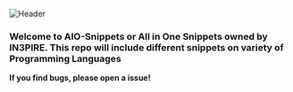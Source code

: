 ![Header](https://media.discordapp.net/attachments/1018776962027765780/1166501844340715610/github-header-image.png?ex=654ab880&is=65384380&hm=0ba4cb5c6a8316fb10b34bcb2d7a1bc1c73569cafc292fdcea4d3573f8071d4a&=&width=1918&height=649)

### Welcome to AIO-Snippets or All in One Snippets owned by IN3PIRE. This repo will include different snippets on variety of Programming Languages

**If you find bugs, please open a issue!**
